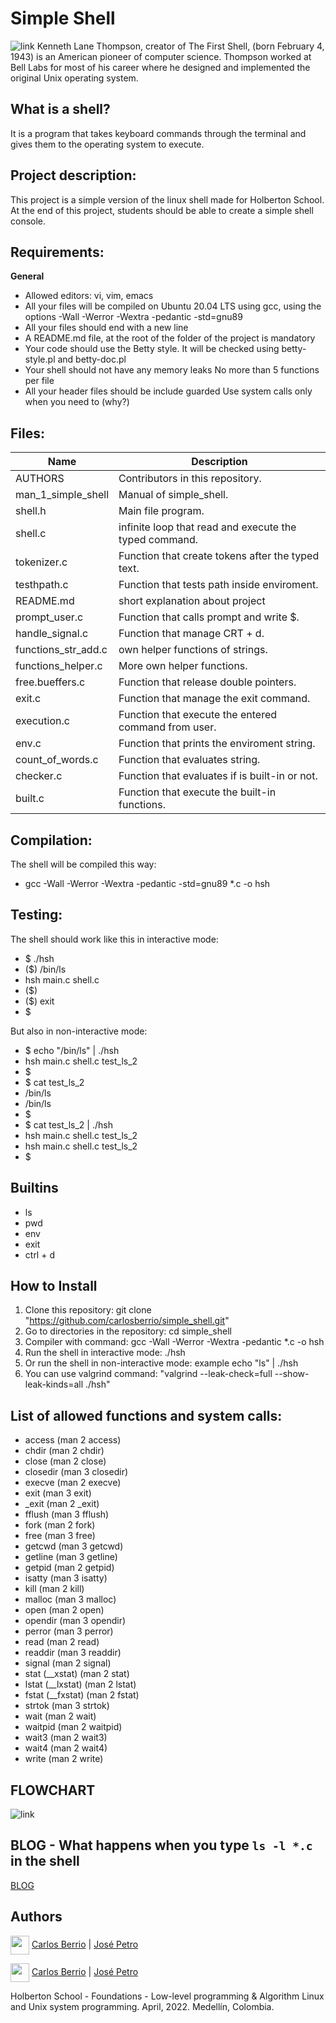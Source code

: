 # Simple Shell
![link](https://i.imgur.com/6kSqXN8.jpg)
Kenneth Lane Thompson, creator of The First Shell, (born February 4, 1943) is an American pioneer of computer science. Thompson worked at Bell Labs for most of his career where he designed and implemented the original Unix operating system.
## What is a **shell**?
It is a program that takes keyboard commands through the terminal and gives them to the operating system to execute.

## Project description:
This project is a simple version of the linux shell made for Holberton School.
At the end of this project, students should be able to create a simple shell console.

## Requirements:
**General**
* Allowed editors: vi, vim, emacs
* All your files will be compiled on Ubuntu 20.04 LTS using gcc, using the options -Wall -Werror -Wextra -pedantic -std=gnu89
* All your files should end with a new line
* A README.md file, at the root of the folder of the project is mandatory
* Your code should use the Betty style. It will be checked using betty-style.pl and betty-doc.pl
* Your shell should not have any memory leaks
No more than 5 functions per file
* All your header files should be include guarded
Use system calls only when you need to (why?)

## Files:
| Name | Description |
| ------------------------------ | -------------------------------------------- |
| AUTHORS | Contributors in this repository.|
| man_1_simple_shell | Manual of simple_shell. |
| shell.h | Main file program. |
| shell.c | infinite loop that read and execute the typed command. |
| tokenizer.c | Function that create tokens after the typed text. |
| testhpath.c | Function that tests path inside enviroment. |
| README.md | short explanation about project |
| prompt_user.c | Function that calls prompt and write $. |
| handle_signal.c | Function that manage CRT + d. |
| functions_str_add.c | own helper functions of strings. |
| functions_helper.c | More own helper functions. |
| free.bueffers.c | Function that release double pointers. |
| exit.c | Function that manage the exit command. |
| execution.c | Function that execute the entered command from user. |
| env.c | Function that prints the enviroment string. |
| count_of_words.c | Function that evaluates string. |
| checker.c | Function that evaluates if is built-in or not. |
| built.c | Function that execute the built-in functions. |

## Compilation:
The shell will be compiled this way:
* gcc -Wall -Werror -Wextra -pedantic -std=gnu89 *.c -o hsh

## Testing:
The shell should work like this in interactive mode:
* $ ./hsh
* ($) /bin/ls
* hsh main.c shell.c
* ($)
* ($) exit
* $

But also in non-interactive mode:
* $ echo "/bin/ls" | ./hsh
* hsh main.c shell.c test_ls_2
* $
* $ cat test_ls_2
* /bin/ls
* /bin/ls
* $
* $ cat test_ls_2 | ./hsh
* hsh main.c shell.c test_ls_2
* hsh main.c shell.c test_ls_2
* $

## Builtins
 - ls
 - pwd
 - env
 - exit
 - ctrl + d

## How to Install
1. Clone this repository: git clone "https://github.com/carlosberrio/simple_shell.git"
2. Go to directories in the repository: cd simple_shell
3. Compiler with command: gcc -Wall -Werror -Wextra -pedantic *.c -o hsh
4. Run the shell in interactive mode: ./hsh
5. Or run the shell in non-interactive mode: example echo "ls" | ./hsh
6. You can use valgrind command: "valgrind --leak-check=full --show-leak-kinds=all ./hsh"

## List of allowed functions and system calls:
* access (man 2 access)
* chdir (man 2 chdir)
* close (man 2 close)
* closedir (man 3 closedir)
* execve (man 2 execve)
* exit (man 3 exit)
* _exit (man 2 _exit)
* fflush (man 3 fflush)
* fork (man 2 fork)
* free (man 3 free)
* getcwd (man 3 getcwd)
* getline (man 3 getline)
* getpid (man 2 getpid)
* isatty (man 3 isatty)
* kill (man 2 kill)
* malloc (man 3 malloc)
* open (man 2 open)
* opendir (man 3 opendir)
* perror (man 3 perror)
* read (man 2 read)
* readdir (man 3 readdir)
* signal (man 2 signal)
* stat (__xstat) (man 2 stat)
* lstat (__lxstat) (man 2 lstat)
* fstat (__fxstat) (man 2 fstat)
* strtok (man 3 strtok)
* wait (man 2 wait)
* waitpid (man 2 waitpid)
* wait3 (man 2 wait3)
* wait4 (man 2 wait4)
* write (man 2 write)

## FLOWCHART
![link](https://i.imgur.com/0yflwJU.jpg)

## BLOG - What happens when you type `ls -l *.c` in the shell
[BLOG](https://medium.com/@4634/9af1e0f08220)

## Authors
<img src = https://cdn-icons-png.flaticon.com/512/25/25231.png width = "30xp" align= 'center'/> [ Carlos Berrio](https://github.com/carlosberrio) | [José Petro](https://github.com/Giu13sse)

<img src = https://cdn-icons-png.flaticon.com/512/60/60580.png width = "30xp" align= 'center'/> [Carlos Berrio](https://twitter.com/CarlosBerro6) | [José Petro](https://twitter.com/Rex_Giusse)

Holberton School - Foundations - Low-level programming & Algorithm  Linux and Unix system programming.
April, 2022. Medellín, Colombia.
